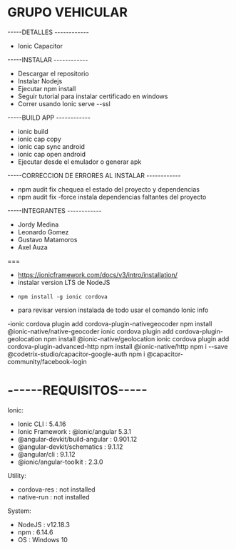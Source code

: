 
# GRUPO VEHICULAR

-----DETALLES ------------
- Ionic Capacitor

-----INSTALAR ------------

- Descargar el repositorio
- Instalar Nodejs
- Ejecutar npm install 
- Seguir tutorial para instalar certificado en windows
- Correr usando Ionic serve --ssl 

-----BUILD APP ------------
- ionic build
- ionic cap copy
- ionic  cap sync android
- ionic cap open android 
- Ejecutar desde el emulador o generar apk


-----CORRECCION DE ERRORES AL INSTALAR ------------
- npm audit fix            chequea el estado del proyecto y dependencias
- npm audit fix -force       instala dependencias faltantes del proyecto 



-----INTEGRANTES ------------

- Jordy Medina
- Leonardo Gomez
- Gustavo Matamoros
- Axel Auza

===
- https://ionicframework.com/docs/v3/intro/installation/
-  instalar version LTS de NodeJS 
-     npm install -g ionic cordova

- para revisar version instalada de todo usar el comando
        Ionic info


-ionic cordova plugin add cordova-plugin-nativegeocoder
npm install @ionic-native/native-geocoder
ionic cordova plugin add cordova-plugin-geolocation
npm install @ionic-native/geolocation
ionic cordova plugin add cordova-plugin-advanced-http
npm install @ionic-native/http
npm i --save @codetrix-studio/capacitor-google-auth
npm i @capacitor-community/facebook-login



------REQUISITOS-----
===
Ionic:

 -  Ionic CLI                     : 5.4.16 
 -  Ionic Framework               : @ionic/angular 5.3.1
 - @angular-devkit/build-angular : 0.901.12
 -  @angular-devkit/schematics    : 9.1.12
 -   @angular/cli                  : 9.1.12
 -  @ionic/angular-toolkit        : 2.3.0

Utility:

 -  cordova-res : not installed
 - native-run  : not installed

System:

 -  NodeJS : v12.18.3 
 - npm    : 6.14.6
 - OS     : Windows 10

